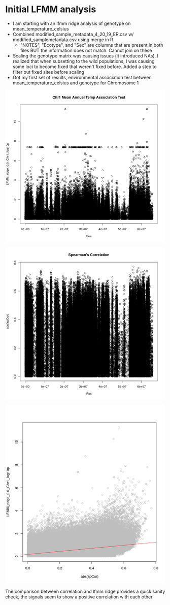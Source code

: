 # Initial LFMM analysis

- I am starting with an lfmm ridge analysis of genotype on mean_temperature_celsius
- Combined modified_sample_metadata_4_20_19_ER.csv w/ modified_samplemetadata.csv using merge in R
	- "NOTES", "Ecotype", and "Sex" are columns that are present in both files BUT the information does not match. Cannot join on these
- Scaling the genotype matrix was causing issues (it introduced NAs). I realized that when subsetting to the wild populations, I was causing some loci to become fixed that weren't fixed before. Added a step to filter out fixed sites before scaling 
- Got my first set of results, environmental association test between mean_temperature_celsius and genotype for Chromosome 1


![graph](../figures/6envi_assoc/lfmm_ridge_mean_annual_temp_test_chr1.png "lfmm plot")


![graph2](../figures/6envi_assoc/spearmans_mean_temp_chr1.png "cor plot")


![graph3](../figures/6envi_assoc/spCor_vs_LFMM_ridge.png "cor vs ridge plot")


The comparison between correlation and lfmm ridge provides a quick sanity check, the signals seem to show a positive correlation with each other
